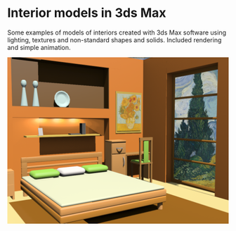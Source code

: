 # Interior models in 3ds Max

Some examples of models of interiors created with 3ds Max software using lighting, textures and non-standard shapes and solids.
Included rendering and simple animation.

![alt text](https://raw.githubusercontent.com/agatachamula/Interior-models-3ds-max/master/Render/1.bmp)
